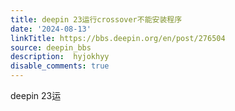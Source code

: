 ```yaml
---
title: deepin 23运行crossover不能安装程序
date: '2024-08-13'
linkTitle: https://bbs.deepin.org/en/post/276504
source: deepin_bbs
description:  hyjokhyy 
disable_comments: true
---
```

deepin 23运
